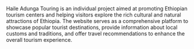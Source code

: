 Haile Adunga Touring is an individual project aimed at promoting Ethiopian tourism centers and helping visitors explore the rich cultural and natural attractions of Ethiopia. The website serves as a comprehensive platform to showcase popular tourist destinations, provide information about local customs and traditions, and offer travel recommendations to enhance the overall tourism experience.


